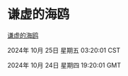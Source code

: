 # 谦虚的海鸥
[谦虚的海鸥](http://219.139.199.238:56308/qxdho/course/base/hotlink/index.php)

2024年 10月 25日 星期五 03:20:01 CST

2024年 10月 24日 星期四 19:20:01 GMT
